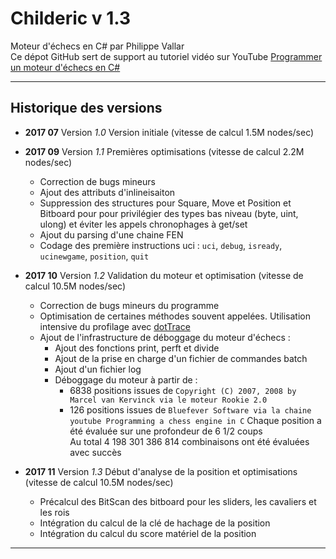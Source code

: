 # Childeric v 1.3
Moteur d'échecs en C# par Philippe Vallar  
Ce dépot GitHub sert de support au tutoriel vidéo sur YouTube [Programmer un moteur d'échecs en C#](https://www.youtube.com/feed/trending)

-----------------

## Historique des versions
* __2017 07__ Version *1.0*   Version initiale  (vitesse de calcul 1.5M nodes/sec)

* __2017 09__ Version *1.1*   Premières optimisations (vitesse de calcul 2.2M nodes/sec)
	* Correction de bugs mineurs
	* Ajout des attributs d'inlineisaiton
	* Suppression des structures pour Square, Move et Position et Bitboard pour pour privilégier des types bas niveau (byte, uint, ulong) et éviter les appels chronophages à get/set
	* Ajout du parsing d'une chaine FEN
	* Codage des première instructions uci : `uci`, `debug`, `isready`, `ucinewgame`, `position`, `quit`

* __2017 10__ Version *1.2*   Validation du moteur et optimisation (vitesse de calcul 10.5M nodes/sec)
	* Correction de bugs mineurs du programme
	* Optimisation de certaines méthodes souvent appelées. Utilisation intensive du profilage avec [dotTrace](https://www.jetbrains.com/profiler/)
	* Ajout de l'infrastructure de déboggage du moteur d'échecs :
		* Ajout des fonctions print, perft et divide
		* Ajout de la prise en charge d'un fichier de commandes batch
		* Ajout d'un fichier log
		* Déboggage du moteur à partir de :
			* 6838 positions issues de `Copyright (C) 2007, 2008 by Marcel van Kervinck via le moteur Rookie 2.0`
			* 126 positions issues de `Bluefever Software via la chaine youtube Programming a chess engine in C`
			Chaque position a été évaluée sur une profondeur de 6 1/2 coups  
			Au total 4 198 301 386 814 combinaisons ont été évaluées avec succès

* __2017 11__ Version *1.3*   Début d'analyse de la position et optimisations (vitesse de calcul 10.5M nodes/sec)
	* Précalcul des BitScan des bitboard pour les sliders, les cavaliers et les rois
	* Intégration du calcul de la clé de hachage de la position
	* Intégration du calcul du score matériel de la position
	
-----------------
